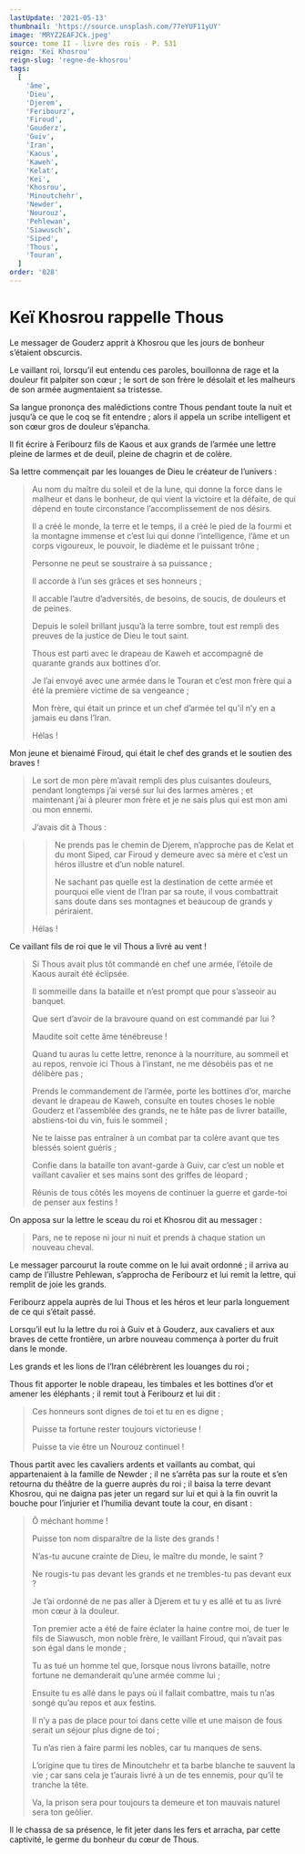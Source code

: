 ```yaml
---
lastUpdate: '2021-05-13'
thumbnail: 'https://source.unsplash.com/77eYUF11yUY'
image: 'MRYZ2EAFJCk.jpeg'
source: tome II - livre des rois - P. 531
reign: 'Keï Khosrou'
reign-slug: 'regne-de-khosrou'
tags:
  [
    'âme',
    'Dieu',
    'Djerem',
    'Feribourz',
    'Firoud',
    'Gouderz',
    'Guiv',
    'Iran',
    'Kaous',
    'Kaweh',
    'Kelat',
    'Keï',
    'Khosrou',
    'Minoutchehr',
    'Newder',
    'Nourouz',
    'Pehlewan',
    'Siawusch',
    'Siped',
    'Thous',
    'Touran',
  ]
order: '028'
---
```


# Keï Khosrou rappelle Thous

Le messager de Gouderz apprit à Khosrou que les jours de bonheur s’étaient obscurcis.

Le vaillant roi, lorsqu’il eut entendu ces paroles, bouillonna de rage et la douleur fit palpiter son cœur ; le sort de son frère le désolait et les malheurs de son armée augmentaient sa tristesse.

Sa langue prononça des malédictions contre Thous pendant toute la nuit et jusqu’à ce que le coq se fit entendre ; alors il appela un scribe intelligent et son cœur gros de douleur s’épancha.

Il fit écrire à Feribourz fils de Kaous et aux grands de l’armée une lettre pleine de larmes et de deuil, pleine de chagrin et de colère.

Sa lettre commençait par les louanges de Dieu le créateur de l’univers :

> Au nom du maître du soleil et de la lune, qui donne la force dans le malheur et dans le bonheur, de qui vient la victoire et la défaite, de qui dépend en toute circonstance l’accomplissement de nos désirs.
>
> Il a créé le monde, la terre et le temps, il a créé le pied de la fourmi et Ia montagne immense et c’est lui qui donne l’intelligence, l’âme et un corps vigoureux, le pouvoir, le diadème et le puissant trône ;
>
> Personne ne peut se soustraire à sa puissance ;
>
> Il accorde à l’un ses grâces et ses honneurs ;
>
> Il accable l’autre d’adversités, de besoins, de soucis, de douleurs et de peines.
>
> Depuis le soleil brillant jusqu’à la terre sombre, tout est rempli des preuves de la justice de Dieu le tout saint.
>
> Thous est parti avec le drapeau de Kaweh et accompagné de quarante grands aux bottines d’or.
>
> Je l’ai envoyé avec une armée dans le Touran et c’est mon frère qui a été la première victime de sa vengeance ;
>
> Mon frère, qui était un prince et un chef d’armée tel qu’il n’y en a jamais eu dans l’Iran.
>
> Hélas !

Mon jeune et bienaimé Firoud, qui était le chef des grands et le soutien des braves !

> Le sort de mon père m’avait rempli des plus cuisantes douleurs, pendant longtemps j’ai versé sur lui des larmes amères ; et maintenant j’ai à pleurer mon frère et je ne sais plus qui est mon ami ou mon ennemi.
>
> J’avais dit à Thous :

> > Ne prends pas le chemin de Djerem, n’approche pas de Kelat et du mont Siped, car Firoud y demeure avec sa mère et c’est un héros illustre et d’un noble naturel.
> >
> > Ne sachant pas quelle est la destination de cette armée et pourquoi elle vient de l’Iran par sa route, il vous combattrait sans doute dans ses montagnes et beaucoup de grands y périraient.
>
> Hélas !

Ce vaillant fils de roi que le vil Thous a livré au vent !

> Si Thous avait plus tôt commandé en chef une armée, l’étoile de Kaous aurait été éclipsée.
>
> Il sommeille dans la bataille et n’est prompt que pour s’asseoir au banquet.
>
> Que sert d’avoir de la bravoure quand on est commandé par lui ?
>
> Maudite soit cette âme ténébreuse !
>
> Quand tu auras lu cette lettre, renonce à la nourriture, au sommeil et au repos, renvoie ici Thous à l’instant, ne me désobéis pas et ne délibère pas ;
>
> Prends le commandement de l’armée, porte les bottines d’or, marche devant le drapeau de Kaweh, consulte en toutes choses le noble Gouderz et l’assemblée des grands, ne te hâte pas de livrer bataille, abstiens-toi du vin, fuis le sommeil ;
>
> Ne te laisse pas entraîner à un combat par ta colère avant que tes blessés soient guéris ;
>
> Confie dans la bataille ton avant-garde à Guiv, car c’est un noble et vaillant cavalier et ses mains sont des griffes de léopard ;
>
> Réunis de tous côtés les moyens de continuer la guerre et garde-toi de penser aux festins !

On apposa sur la lettre le sceau du roi et Khosrou dit au messager :

> Pars, ne te repose ni jour ni nuit et prends à chaque station un nouveau cheval.

Le messager parcourut la route comme on le lui avait ordonné ; il arriva au camp de l’illustre Pehlewan, s’approcha de Feribourz et lui remit la lettre, qui remplit de joie les grands.

Feribourz appela auprès de lui Thous et les héros et leur parla longuement de ce qui s’était passé.

Lorsqu’il eut lu la lettre du roi à Guiv et à Gouderz, aux cavaliers et aux braves de cette frontière, un arbre nouveau commença à porter du fruit dans le monde.

Les grands et les lions de l’Iran célébrèrent les louanges du roi ;

Thous fit apporter le noble drapeau, les timbales et les bottines d’or et amener les éléphants ; il remit tout à Feribourz et lui dit :

> Ces honneurs sont dignes de toi et tu en es digne ;
>
> Puisse ta fortune rester toujours victorieuse !
>
> Puisse ta vie être un Nourouz continuel !

Thous partit avec les cavaliers ardents et vaillants au combat, qui appartenaient à la famille de Newder ; il ne s’arrêta pas sur la route et s’en retourna du théâtre de la guerre auprès du roi ; il baisa la terre devant Khosrou, qui ne daigna pas jeter un regard sur lui et qui à la fin ouvrit la bouche pour l’injurier et l’humilia devant toute la cour, en disant :

> Ô méchant homme !
>
> Puisse ton nom disparaître de la liste des grands !
>
> N’as-tu aucune crainte de Dieu, le maître du monde, le saint ?
>
> Ne rougis-tu pas devant les grands et ne trembles-tu pas devant eux ?
>
> Je t’ai ordonné de ne pas aller à Djerem et tu y es allé et tu as livré mon cœur à la douleur.
>
> Ton premier acte a été de faire éclater la haine contre moi, de tuer le fils de Siawusch, mon noble frère, le vaillant Firoud, qui n’avait pas son égal dans le monde ;
>
> Tu as tué un homme tel que, lorsque nous livrons bataille, notre fortune ne demanderait qu’une armée comme lui ;
>
> Ensuite tu es allé dans le pays où il fallait combattre, mais tu n’as songé qu’au repos et aux festins.
>
> Il n’y a pas de place pour toi dans cette ville et une maison de fous serait un séjour plus digne de toi ;
>
> Tu n’as rien à faire parmi les nobles, car tu manques de sens.
>
> L’origine que tu tires de Minoutchehr et ta barbe blanche te sauvent la vie ; car sans cela je t’aurais livré à un de tes ennemis, pour qu’il te tranche la tête.
>
> Va, la prison sera pour toujours ta demeure et ton mauvais naturel sera ton geôlier.

Il le chassa de sa présence, le fit jeter dans les fers et arracha, par cette captivité, le germe du bonheur du cœur de Thous.
